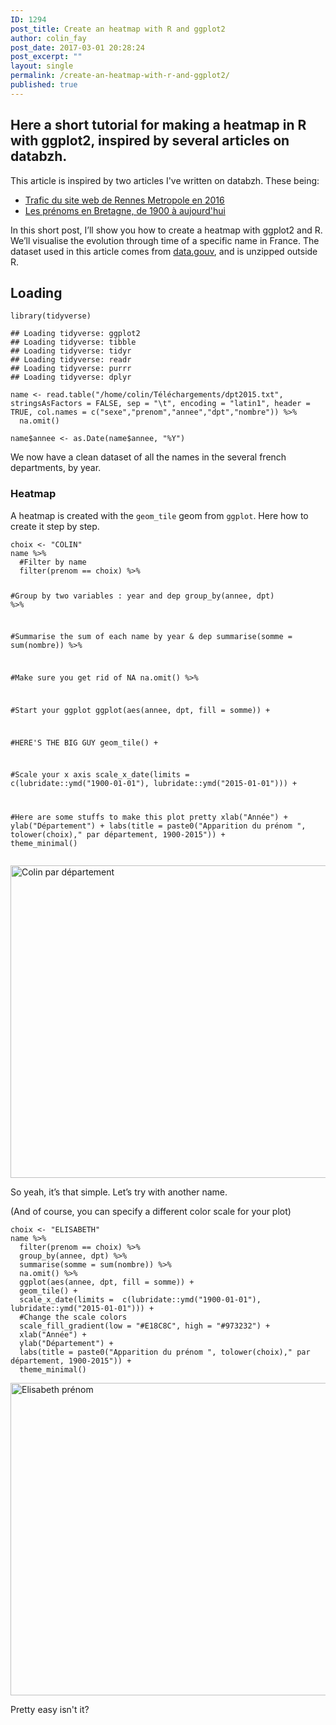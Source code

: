 ```yaml
---
ID: 1294
post_title: Create an heatmap with R and ggplot2
author: colin_fay
post_date: 2017-03-01 20:28:24
post_excerpt: ""
layout: single
permalink: /create-an-heatmap-with-r-and-ggplot2/
published: true
---
```

<h2>Here a short tutorial for making a heatmap in R with ggplot2, inspired by several articles on databzh.</h2>
<!--more-->

This article is inspired by two articles I've written on databzh. These being:
- <a href="http://data-bzh.fr/trafic-web-site-rennes-metropole-2016/">Trafic du site web de Rennes Metropole en 2016</a>
- <a href="http://data-bzh.fr/prenoms-bretagne-1900-aujourdhui/">Les prénoms en Bretagne, de 1900 à aujourd'hui</a>

In this short post, I’ll show you how to create a heatmap with ggplot2 and R. We’ll visualise the evolution through time of a specific name in France. The dataset used in this article comes from <a href="https://www.data.gouv.fr/fr/datasets/fichier-des-prenoms-edition-2016/">data.gouv</a>, and is unzipped outside R.
<div id="loading" class="section level2">
<h2>Loading</h2>
<pre class="r"><code>library(tidyverse)</code></pre>
<pre><code>## Loading tidyverse: ggplot2
## Loading tidyverse: tibble
## Loading tidyverse: tidyr
## Loading tidyverse: readr
## Loading tidyverse: purrr
## Loading tidyverse: dplyr</code></pre>
<pre><code></code><code></code><code>name &lt;- read.table("/home/colin/Téléchargements/dpt2015.txt", stringsAsFactors = FALSE, sep = "\t", encoding = "latin1", header = TRUE, col.names = c("sexe","prenom","annee","dpt","nombre")) %&gt;%
  na.omit()</code></pre>
<pre><code></code><code>name$annee &lt;- as.Date(name$annee, "%Y")</code></pre>
We now have a clean dataset of all the names in the several french departments, by year.
<div id="heatmap" class="section level3">
<h3>Heatmap</h3>
A heatmap is created with the <code>geom_tile</code> geom from <code>ggplot</code>. Here how to create it step by step.
<pre class="r"><code>choix &lt;- "COLIN"
name %&gt;%
  #Filter by name
  filter(prenom == choix) %&gt;%
  
  #Group by two variables : year and dep
  group_by(annee, dpt) %&gt;%
  
  #Summarise the sum of each name by year &amp; dep
  summarise(somme = sum(nombre)) %&gt;%
  
  #Make sure you get rid of NA
  na.omit() %&gt;% 
  
  #Start your ggplot 
  ggplot(aes(annee, dpt, fill = somme)) +
  
  #HERE'S THE BIG GUY
  geom_tile() +
  
  #Scale your x axis
  scale_x_date(limits =  c(lubridate::ymd("1900-01-01"), lubridate::ymd("2015-01-01"))) +
  
  #Here are some stuffs to make this plot pretty
  xlab("Année") +
  ylab("Département") +
  labs(title = paste0("Apparition du prénom ", tolower(choix)," par département, 1900-2015")) + 
  theme_minimal()</code></pre>
</div>
<a href="http://colinfay.me/wp-content/uploads/2017/03/names-colin.png"><img class="aligncenter size-full wp-image-1587" src="http://colinfay.me/wp-content/uploads/2017/03/names-colin.png" alt="Colin par département" width="1000" height="500" /></a>

So yeah, it’s that simple. Let’s try with another name.

(And of course, you can specify a different color scale for your plot)
<pre class="r"><code>choix &lt;- "ELISABETH"
name %&gt;%
  filter(prenom == choix) %&gt;%
  group_by(annee, dpt) %&gt;%
  summarise(somme = sum(nombre)) %&gt;%
  na.omit() %&gt;% 
  ggplot(aes(annee, dpt, fill = somme)) +
  geom_tile() +
  scale_x_date(limits =  c(lubridate::ymd("1900-01-01"), lubridate::ymd("2015-01-01"))) +
  #Change the scale colors
  scale_fill_gradient(low = "#E18C8C", high = "#973232") +
  xlab("Année") +
  ylab("Département") +
  labs(title = paste0("Apparition du prénom ", tolower(choix)," par département, 1900-2015")) + 
  theme_minimal()
</code></pre>
<a href="http://colinfay.me/wp-content/uploads/2017/03/prenom-elisabeth-rstats.png"><img class="aligncenter size-full wp-image-1589" src="http://colinfay.me/wp-content/uploads/2017/03/prenom-elisabeth-rstats.png" alt="Elisabeth prénom" width="1000" height="500" /></a>

Pretty easy isn't it?

</div>
